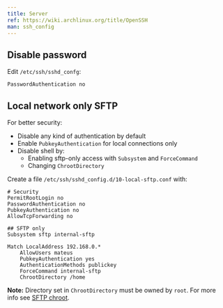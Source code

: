 ```yaml
---
title: Server
ref: https://wiki.archlinux.org/title/OpenSSH
man: ssh_config
---
```


## Disable password

Edit `/etc/ssh/sshd_confg`:

```ssh-config
PasswordAuthentication no
```

## Local network only SFTP

For better security:

- Disable any kind of authentication by default
- Enable `PubkeyAuthentication` for local connections only
- Disable shell by:
  - Enabling sftp-only access with `Subsystem` and `ForceCommand`
  - Changing `ChrootDirectory`

Create a file `/etc/ssh/sshd_config.d/10-local-sftp.conf` with:

```ssh-config
# Security
PermitRootLogin no
PasswordAuthentication no
PubkeyAuthentication no
AllowTcpForwarding no

## SFTP only
Subsystem sftp internal-sftp

Match LocalAddress 192.168.0.*
    AllowUsers mateus
    PubkeyAuthentication yes
    AuthenticationMethods publickey
    ForceCommand internal-sftp
    ChrootDirectory /home
```

**Note:** Directory set in `ChrootDirectory` must be owned by `root`.
For more info see [SFTP chroot](https://wiki.archlinux.org/title/SFTP_chroot).
